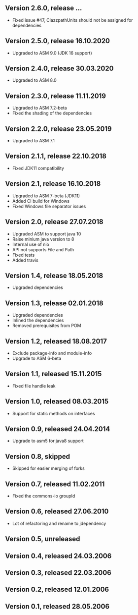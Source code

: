 ## Version 2.6.0, release ...

- Fixed issue #47, ClazzpathUnits should not be assigned for dependencies

## Version 2.5.0, release 16.10.2020

- Upgraded to ASM 9.0 (JDK 16 support)

## Version 2.4.0, release 30.03.2020

- Upgraded to ASM 8.0

## Version 2.3.0, release 11.11.2019

- Upgraded to ASM 7.2-beta
- Fixed the shading of the dependencies

## Version 2.2.0, release 23.05.2019

- Upgraded to ASM 7.1

## Version 2.1.1, release 22.10.2018

- Fixed JDK11 compatibility

## Version 2.1, release 16.10.2018

- Upgraded to ASM 7-beta (JDK11)
- Added CI build for Windows
- Fixed Windows file separator issues

## Version 2.0, release 27.07.2018

- Upgraded ASM to support java 10
- Raise minium java version to 8
- Internal use of nio
- API not supports File and Path
- Fixed tests
- Added travis

## Version 1.4, release 18.05.2018

- Upgraded dependencies

## Version 1.3, release 02.01.2018

- Upgraded dependencies
- Inlined the dependencies
- Removed prerequisites from POM

## Version 1.2, released 18.08.2017

- Exclude package-info and module-info
- Upgrade to ASM 6-beta

## Version 1.1, released 15.11.2015

- Fixed file handle leak

## Version 1.0, released 08.03.2015

- Support for static methods on interfaces

## Version 0.9, released 24.04.2014

- Upgrade to asm5 for java8 support

## Version 0.8, skipped

- Skipped for easier merging of forks

## Version 0.7, released 11.02.2011

- Fixed the commons-io groupId

## Version 0.6, released 27.06.2010

- Lot of refactoring and rename to jdependency

## Version 0.5, unreleased

## Version 0.4, released 24.03.2006

## Version 0.3, released 22.03.2006

## Version 0.2, released 12.01.2006

## Version 0.1, released 28.05.2006


